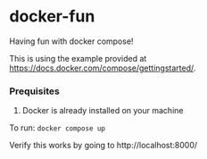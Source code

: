# docker-fun
Having fun with docker compose!


This is using the example provided at https://docs.docker.com/compose/gettingstarted/.

### Prequisites
1. Docker is already installed on your machine

To run:
`docker compose up`

Verify this works by going to http://localhost:8000/
